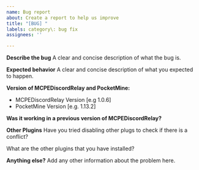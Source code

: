 ```yaml
---
name: Bug report
about: Create a report to help us improve
title: "[BUG] "
labels: category\: bug fix
assignees: ''

---
```


**Describe the bug**
A clear and concise description of what the bug is.

**Expected behavior**
A clear and concise description of what you expected to happen.

**Version of MCPEDiscordRelay and PocketMine:**
 - MCPEDiscordRelay Version [e.g 1.0.6]
 - PocketMine Version [e.g. 1.13.2]

**Was it working in a previous version of MCPEDiscordRelay?**

**Other Plugins**
Have you tried disabling other plugs to check if there is a conflict?

What are the other plugins that you have installed?


**Anything else?**
Add any other information about the problem here.
